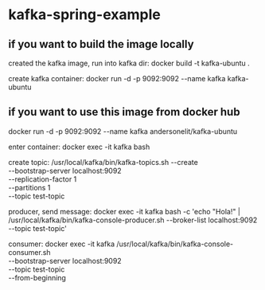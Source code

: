 # kafka-spring-example

## if you want to build the image locally
created the kafka image, run into kafka dir:
docker build -t kafka-ubuntu .

create kafka container:
docker run -d -p 9092:9092 --name kafka kafka-ubuntu

## if you want to use this image from docker hub
docker run -d -p 9092:9092 --name kafka andersonelit/kafka-ubuntu

enter container:
docker exec -it kafka bash

create topic:
/usr/local/kafka/bin/kafka-topics.sh --create \
--bootstrap-server localhost:9092 \
--replication-factor 1 \
--partitions 1 \
--topic test-topic

producer, send message:
docker exec -it kafka bash -c 'echo "Hola!" | /usr/local/kafka/bin/kafka-console-producer.sh --broker-list localhost:9092 --topic test-topic'

consumer:
docker exec -it kafka /usr/local/kafka/bin/kafka-console-consumer.sh \
--bootstrap-server localhost:9092 \
--topic test-topic \
--from-beginning


